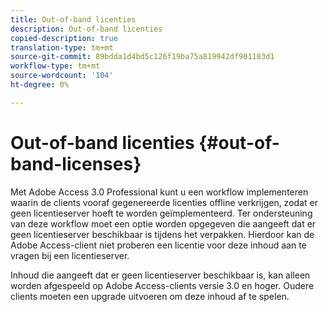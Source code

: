 ```yaml
---
title: Out-of-band licenties
description: Out-of-band licenties
copied-description: true
translation-type: tm+mt
source-git-commit: 89bdda1d4bd5c126f19ba75a819942df901183d1
workflow-type: tm+mt
source-wordcount: '104'
ht-degree: 0%

---
```



# Out-of-band licenties {#out-of-band-licenses}

Met Adobe Access 3.0 Professional kunt u een workflow implementeren waarin de clients vooraf gegenereerde licenties offline verkrijgen, zodat er geen licentieserver hoeft te worden geïmplementeerd. Ter ondersteuning van deze workflow moet een optie worden opgegeven die aangeeft dat er geen licentieserver beschikbaar is tijdens het verpakken. Hierdoor kan de Adobe Access-client niet proberen een licentie voor deze inhoud aan te vragen bij een licentieserver.

Inhoud die aangeeft dat er geen licentieserver beschikbaar is, kan alleen worden afgespeeld op Adobe Access-clients versie 3.0 en hoger. Oudere clients moeten een upgrade uitvoeren om deze inhoud af te spelen.
